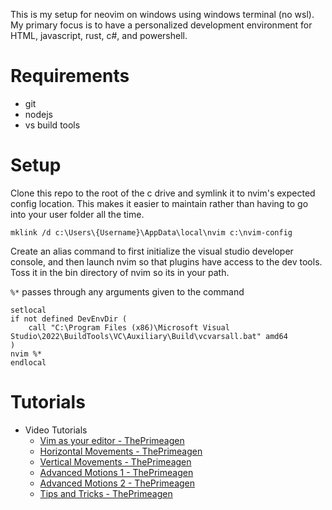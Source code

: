 This is my setup for neovim on windows using windows terminal (no wsl). My primary focus is to have a personalized
development environment for HTML, javascript, rust, c#, and powershell.

# Requirements
- git
- nodejs
- vs build tools 

# Setup
Clone this repo to the root of the c drive and symlink it to nvim's expected config location. This makes it easier to maintain
rather than having to go into your user folder all the time.
```shell
mklink /d c:\Users\{Username}\AppData\local\nvim c:\nvim-config
```

Create an alias command to first initialize the visual studio developer console, and then launch nvim 
so that plugins have access to the dev tools. Toss it in the bin directory of nvim so its in your path.

`%*` passes through any arguments given to the command
```shell
setlocal
if not defined DevEnvDir (
    call "C:\Program Files (x86)\Microsoft Visual Studio\2022\BuildTools\VC\Auxiliary\Build\vcvarsall.bat" amd64
)
nvim %*
endlocal
```

# Tutorials
- Video Tutorials
  - [Vim as your editor - ThePrimeagen](https://www.youtube.com/watch?v=X6AR2RMB5tE)
  - [Horizontal Movements - ThePrimeagen](https://www.youtube.com/watch?v=5JGVtttuDQA)
  - [Vertical Movements - ThePrimeagen](https://www.youtube.com/watch?v=KfENDDEpCsI)
  - [Advanced Motions 1 - ThePrimeagen](https://www.youtube.com/watch?v=qZO9A5F6BZs)
  - [Advanced Motions 2 - ThePrimeagen](https://www.youtube.com/watch?v=uL9oOZStezw)
  - [Tips and Tricks - ThePrimeagen](https://www.youtube.com/watch?v=FrMRyXtiJkc)
